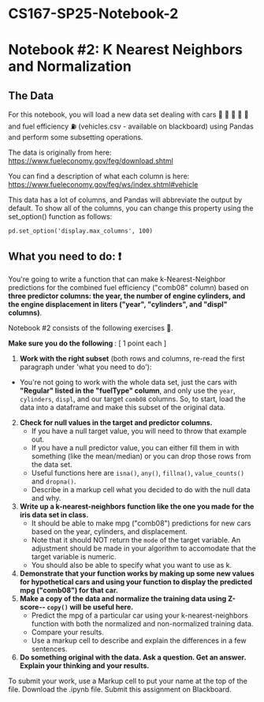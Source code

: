 # CS167-SP25-Notebook-2
# Notebook #2: K Nearest Neighbors and Normalization

## The Data
For this notebook, you will load a new data set dealing with cars :articulated_lorry: :blue_car: :red_car: :taxi: :bus: and fuel efficiency :fuelpump: (vehicles.csv - available on blackboard) using Pandas and perform some subsetting operations.

The data is originally from here: https://www.fueleconomy.gov/feg/download.shtml

You can find a description of what each column is here: https://www.fueleconomy.gov/feg/ws/index.shtml#vehicle

This data has a lot of columns, and Pandas will abbreviate the output by default. To show all of the columns, you can change this property using the set_option() function as follows:

`pd.set_option('display.max_columns', 100)` <br>

## What you need to do: :exclamation:
You're going to write a function that can make k-Nearest-Neighbor predictions for the combined fuel efficiency ("comb08" column) based on **three predictor columns: the year, the number of engine cylinders, and the engine displacement in liters ("year", "cylinders", and "displ" columns)**.

Notebook #2 consists of the following exercises :muscle:. 

<b> Make sure you do the following </b>: [ 1 point each ]
1. **Work with the right subset** (both rows and columns, re-read the first paragraph under 'what you need to do'): 
  - You're not going to work with the whole data set, just the cars with <b>"Regular" listed in the "fuelType" column</b>, and only use the `year`, `cylinders`, `displ`, and our target `comb08` columns. So, to start, load the data into a dataframe and make this subset of the original data.
2. **Check for null values in the target and predictor columns.** 
    - If you have a null target value, you will need to throw that example out. 
    - If you have a null predictor value, you can either fill them in with something (like the mean/median) or you can drop those rows from the data set.
    - Useful functions here are `isna()`, `any()`, `fillna()`, `value_counts()` and `dropna()`. 
    - Describe in a markup cell what you decided to do with the null data and why.
3. **Write up a k-nearest-neighbors function like the one you made for the iris data set in class.** 
    - It should be able to make mpg ("comb08") predictions for new cars based on the year, cylinders, and displacement.
    - Note that it should NOT return the `mode` of the target variable. An adjustment should be made in your algorithm to accomodate that the target variable is numeric. 
    - You should also be able to specify what you want to use as k.
4. **Demonstrate that your function works by making up some new values for hypothetical cars and using your function to display the predicted mpg ("comb08") for that car.**
5. **Make a copy of the data and normalize the training data using Z-score-- `copy()` will be useful here.** 
    - Predict the mpg of a particular car using your k-nearest-neighbors function with both the normalized and non-normalized training data. 
    - Compare your results. 
    - Use a markup cell to describe and explain the differences in a few sentences.
6. **Do something original with the data. Ask a question. Get an answer. Explain your thinking and your results.**


To submit your work, use a Markup cell to put your name at the top of the file. Download the .ipynb file. Submit this assignment on Blackboard.
